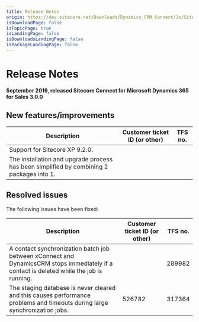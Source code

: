 ```yaml
---
title: Release Notes
origin: https://dev.sitecore.net/Downloads/Dynamics_CRM_Connect/3x/Sitecore_Connect_for_Microsoft_Dynamics_365_for_Sales_300/Release_Notes
isDownloadPage: false
isTopicPage: true
isLandingPage: false
isDownloadsLandingPage: false
isPackageLandingPage: false
---
```


# Release Notes

**September 2019, released Sitecore Connect for Microsoft Dynamics 365 for Sales 3.0.0**

## New features/improvements

 | Description | Customer ticket ID (or other) | TFS no. |
 | --- | --- | --- |
 | Support for Sitecore XP 9.2.0. |  |  |
 | The installation and upgrade process has been simplified by combining 2 packages into 1. |  |  |

## Resolved issues

The following issues have been fixed:

 | Description | Customer ticket ID (or other) | TFS no. |
 | --- | --- | --- |
 | A contact synchronization batch job between xConnect and DynamicsCRM stops immediately if a contact is deleted while the job is running. |  | 289982 |
 | The staging database is never cleared and this causes performance problems and timeouts during large synchronization jobs. | 526782 | 317364 |